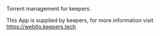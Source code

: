 Torrent management for keepers.

This App is supplied by keepers, for more information visit https://webtlo.keepers.tech
